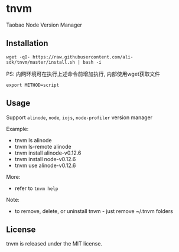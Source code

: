 # tnvm
Taobao Node Version Manager


## Installation
```shell
wget -qO- https://raw.githubusercontent.com/ali-sdk/tnvm/master/install.sh | bash -i
```
PS: 内网环境可在执行上述命令前增加执行, 内部使用wget获取文件
```
export METHOD=script
```

## Usage
Support `alinode`, `node`, `iojs`, `node-profiler` version manager

Example:
 * tnvm ls alinode
 * tnvm ls-remote alinode
 * tnvm install alinode-v0.12.6
 * tnvm install node-v0.12.6
 * tnvm use alinode-v0.12.6

More:
 * refer to `tnvm help`

Note:
  * to remove, delete, or uninstall tnvm - just remove ~/.tnvm folders


## License

tnvm is released under the MIT license.
